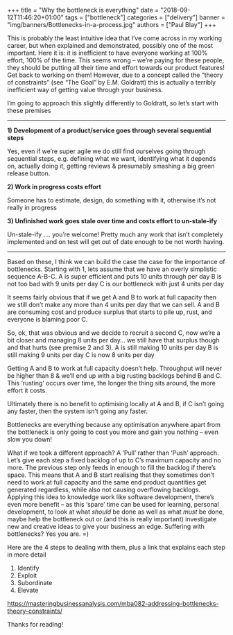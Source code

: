 +++
title = "Why the bottleneck is everything"
date = "2018-09-12T11:46:20+01:00"
tags = ["bottleneck"]
categories = ["delivery"]
banner = "img/banners/Bottlenecks-in-a-process.jpg"
authors = ["Paul Blay"]
+++

This is probably the least intuitive idea that I’ve come across in my working career, but when explained and demonstrated, possibly one of the most important.
Here it is: it is inefficient to have everyone working at 100% effort, 100% of the time.
This seems wrong – we’re paying for these people, they should be putting all their time and effort towards our product features! Get back to working on them! However, due to a concept called the “theory of constraints” (see “The Goal” by E.M. Goldratt) this is actually a terribly inefficient way of getting value through your business.

I’m going to approach this slightly differently to Goldratt, so let’s start with these premises

---

**1) Development of a product/service goes through several sequential steps**

Yes, even if we’re super agile we do still find ourselves going through sequential steps, e.g. defining what we want, identifying what it depends on, actually doing it, getting reviews & presumably smashing a big green release button.

**2) Work in progress costs effort**

Someone has to estimate, design, do something with it, otherwise it’s not really in progress

**3) Unfinished work goes stale over time and costs effort to un-stale-ify**

Un-stale-ify …. you’re welcome! Pretty much any work that isn’t completely implemented and on test will get out of date enough to be not worth having.

---

Based on these, I think we can build the case the case for the importance of bottlenecks.
Starting with 1, lets assume that we have an overly simplistic sequence A-B-C.
A is super efficient and puts 10 units through per day
B is not too bad with 9 units per day
C is our bottleneck with just 4 units per day

It seems fairly obvious that if we get A and B to work at full capacity then we still don’t make any more than 4 units per day that we can sell. A and B are consuming cost and produce surplus that starts to pile up, rust, and everyone is blaming poor C.

So, ok, that was obvious and we decide to recruit a second C, now we’re a bit closer and managing 8 units per day… we still have that surplus though and that hurts (see premise 2 and 3).
A is still making 10 units per day
B is still making 9 units per day
C is now 8 units per day

Getting A and B to work at full capacity doesn’t help. Throughput will never be higher than 8 & we’ll end up with a big rusting backlogs behind B and C. This ‘rusting’ occurs over time, the longer the thing sits around, the more effort it costs.

Ultimately there is no benefit to optimising locally at A and B, if C isn’t going any faster, then the system isn’t going any faster.

Bottlenecks are everything because any optimisation anywhere apart from the bottleneck is only going to cost you more and gain you nothing – even slow you down!

What if we took a different approach? A ‘Pull’ rather than ‘Push’ approach. Let’s give each step a fixed backlog of up to C’s maximum capacity and no more. The previous step only feeds in enough to fill the backlog if there’s space. This means that A and B start realising that they sometimes don’t need to work at full capacity and the same end product quantities get generated regardless, while also not causing overflowing backlogs.
Applying this idea to knowledge work like software development, there’s even more benefit – as this ‘spare’ time can be used for learning, personal development, to look at what *should* be done as well as what *must* be done, maybe help the bottleneck out or (and this is really important) investigate new and creative ideas to give your business an edge.
Suffering with bottlenecks? Yes you are. =)

Here are the 4 steps to dealing with them, plus a link that explains each step in more detail
1) Identify
2) Exploit
3) Subordinate
4) Elevate

https://masteringbusinessanalysis.com/mba082-addressing-bottlenecks-theory-constraints/

Thanks for reading!